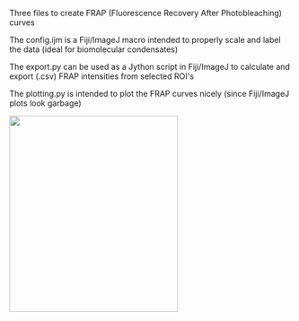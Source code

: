 Three files to create FRAP (Fluorescence Recovery After Photobleaching) curves

The config.ijm is a Fiji/ImageJ macro intended to properly scale and label the data (ideal for biomolecular condensates)

The export.py can be used as a Jython script in Fiji/ImageJ to calculate and export (.csv) FRAP intensities from selected ROI's

The plotting.py is intended to plot the FRAP curves nicely (since Fiji/ImageJ plots look garbage)


<img src="https://github.com/Phaips/DropletFRAP/assets/103127272/791cf532-677c-4ef7-9e59-ba97083bf122" width="300" height="350">
